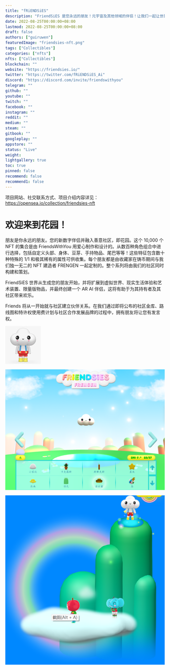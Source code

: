 ```yaml
---
title: "fRiENDSiES"
description: "FriendSiES 是您永远的朋友！元宇宙及其他领域的伴侣！让我们一起让世界变得更美好。"
date: 2022-08-25T00:00:00+08:00
lastmod: 2022-08-25T00:00:00+08:00
draft: false
authors: ["guiruwen"]
featuredImage: "friendsies-nft.png"
tags: ["Collectibles"]
categories: ["nfts"]
nfts: ["Collectibles"]
blockchain: ""
website: "https://friendsies.io/"
twitter: "https://twitter.com/fRiENDSiES_Ai"
discord: "https://discord.com/invite/friendswithyou"
telegram: ""
github: ""
youtube: ""
twitch: ""
facebook: ""
instagram: ""
reddit: ""
medium: ""
steam: ""
gitbook: ""
googleplay: ""
appstore: ""
status: "Live"
weight: 
lightgallery: true
toc: true
pinned: false
recommend: false
recommend1: false
---
```

项目网站、社交联系方式、项目介绍内容详见：https://opensea.io/collection/friendsies-nft

# 欢迎来到花园！

朋友是你永远的朋友。您的新数字伴侣并融入善意社区，即花园。这个 10,000 个 NFT 的集合是由 FriendsWithYou 用爱心制作和设计的。从数百种角色组合中进行选择，包括自定义头部、身体、豆芽、手持物品、尾巴等等！这些特征包含数十种特殊的 1/1 和极其稀有的属性可供收集。每个朋友都是由收藏家在铸币期间与我们独一无二的 NFT 建造者 FRENGEN 一起定制的。整个系列将由我们的社区同时构建和策划。

FriendSiES 世界从生成您的朋友开始，并将扩展到虚拟世界、现实生活体验和艺术装置、限量版物品，并最终创建一个 AR AI 伴侣，这将有助于为其持有者及其社区带来欢乐。

Friends 将从一开始就与社区建立伙伴关系。在我们通过即将公布的社区金库、路线图和特许权使用费计划与社区合作发展品牌的过程中，拥有朋友将让您有发言权。

![nft](01.png)

![nft](02.png)

![nft](03.png)